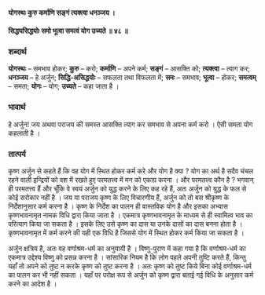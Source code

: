 #### योगस्थः कुरु कर्माणि सङ्गं त्यक्त्वा धनञ्जय ।
#### सिद्ध्यसिद्ध्योः समो भूत्वा समत्वं योग उच्यते ॥ ४८ ॥

### शब्दार्थ

**योगस्थः** – समभाव होकर; **कुरु** – करो; **कर्माणि** – अपने कर्म; **सङ्गं** – आसक्ति को; **त्यक्त्वा** – त्याग कर; **धनञ्जय** – हे  अर्जुन; **सिद्धि-असिद्धयोः** – सफलता तथा विफलता में; **समः** – समभाव; **भूत्वा** – होकर; **समत्वम्** – समता; **योगः** – योग; **उच्यते** – कहा जाता है ।

### भावार्थ

हे अर्जुन! जय अथवा पराजय की समस्त आसक्ति त्याग कर समभाव से अपना कर्म करो । ऐसी समता योग कहलाती है ।

### तात्पर्य

कृष्ण अर्जुन से कहते हैं कि वह योग में स्थित होकर कर्म करे और योग है क्या ? योग का अर्थ है सदैव चंचल रहने वाली इन्द्रियों को वश में रखते हुए परमतत्त्व में मन को एकाग्र करना । और परमतत्त्व कौन है ? भगवान् ही परमतत्त्व हैं और चूँकि वे स्वयं अर्जुन को युद्ध करने के लिए कह रहे हैं, अतः अर्जुन को युद्ध के फल से कोई सरोकार नहीं है । जय या पराजय कृष्ण के लिए विचारणीय हैं, अर्जुन को तो बस श्रीकृष्ण के निर्देशानुसार कर्म करना है । कृष्ण के निर्देश का पालन ही वास्तविक योग है और इसका अभ्यास कृष्णभावनामृत नामक विधि द्वारा किया जाता है । एकमात्र कृष्णभावनामृत के माध्यम से ही स्वामित्व भाव का परित्याग किया जा सकता है । इसके लिए उसे कृष्ण का दास या उनके दासों का दास बनना होता है । कृष्णभावनामृत में कर्म करने की यही एक विधि है जिससे योग में स्थित होकर कर्म किया जा सकता है ।

अर्जुन क्षत्रिय है, अतः वह वर्णाश्रम-धर्म का अनुयायी है । विष्णु-पुराण में कहा गया है कि वर्णाश्रम-धर्म का एकमात्र उद्देश्य विष्णु को प्रसन्न करना है । सांसारिक नियम है कि लोग पहले अपनी तुष्टि करते हैं, किन्तु यहाँ तो अपने को तुष्ट न करके कृष्ण को तुष्ट करना है । अतः कृष्ण को तुष्ट किये बिना कोई वर्णाश्रम-धर्म का पालन कर भी नहीं सकता । यहाँ पर परोक्ष रूप से अर्जुन को कृष्ण द्वारा बताई गई विधि के अनुसार कर्म करने का आदेश है ।